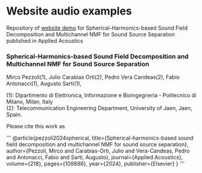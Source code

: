 # Website audio examples
Repository of [website demo](https://polimi-ispl.github.io/spherical-harmonics-mnmf/) for Spherical-Harmonics-based Sound Field Decomposition and Multichannel NMF for Sound Source Separation published in Applied Acoustics 
### Spherical-Harmonics-based Sound Field Decomposition and Multichannel NMF for Sound Source Separation
Mirco Pezzoli(1), Julio Carabias Orti(2), Pedro Vera Candeas(2), Fabio Antonacci(1), Augusto Sarti(1), <br>

(1): Dipartimento di Elettronica, Informazione e Bioingegneria - Politecnico di Milano, Milan, Italy <br>
(2): Telecommunication Engineering Department, University of Jaen, Jaen, Spain.

Please cite this work as 

'''
@article{pezzoli2024spherical,
  title={Spherical-harmonics-based sound field decomposition and multichannel NMF for sound source separation},
  author={Pezzoli, Mirco and Carabias-Orti, Julio and Vera-Candeas, Pedro and Antonacci, Fabio and Sarti, Augusto},
  journal={Applied Acoustics},
  volume={218},
  pages={109888},
  year={2024},
  publisher={Elsevier}
}
'''
